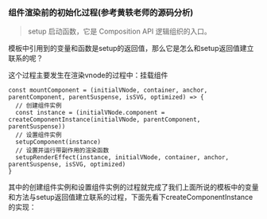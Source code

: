 ### 组件渲染前的初始化过程(参考黄轶老师的源码分析)
> setup 启动函数，它是 Composition API 逻辑组织的入口。

模板中引用到的变量和函数是setup的返回值，那么它是怎么和setup返回值建立联系的呢？

这个过程主要发生在渲染vnode的过程中：挂载组件
```
const mountComponent = (initialVNode, container, anchor, parentComponent, parentSuspense, isSVG, optimized) => {
  // 创建组件实例
  const instance = (initialVNode.component = createComponentInstance(initialVNode, parentComponent, parentSuspense))
  // 设置组件实例
  setupComponent(instance)
  // 设置并运行带副作用的渲染函数
  setupRenderEffect(instance, initialVNode, container, anchor, parentSuspense, isSVG, optimized)
}
```
其中的创建组件实例和设置组件实例的过程就完成了我们上面所说的模板中的变量和方法与setup返回值建立联系的过程，下面先看下createComponentInstance的实现：
 

